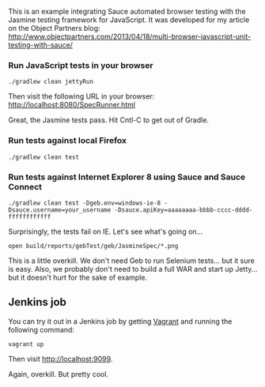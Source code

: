 This is an example integrating Sauce automated browser testing with the Jasmine testing framework for JavaScript. It was developed for my article on the Object Partners blog: http://www.objectpartners.com/2013/04/18/multi-browser-javascript-unit-testing-with-sauce/

### Run JavaScript tests in your browser

    ./gradlew clean jettyRun

Then visit the following URL in your browser: [http://localhost:8080/SpecRunner.html](http://localhost:8080/SpecRunner.html)

    

Great, the Jasmine tests pass. Hit Cntl-C to get out of Gradle.

### Run tests against local Firefox

    ./gradlew clean test

### Run tests against Internet Explorer 8 using Sauce and Sauce Connect

	./gradlew clean test -Dgeb.env=windows-ie-8 -Dsauce.username=your_username -Dsauce.apiKey=aaaaaaaa-bbbb-cccc-dddd-ffffffffffff

Surprisingly, the tests fail on IE. Let's see what's going on...

	open build/reports/gebTest/geb/JasmineSpec/*.png

This is a little overkill. We don't need Geb to run Selenium tests... but it sure is easy. Also, we probably don't need to build a full WAR and start up Jetty... but it doesn't hurt for the sake of example.

## Jenkins job

You can try it out in a Jenkins job by getting [Vagrant](http://www.vagrantup.com) and running the following command:

    vagrant up

Then visit [http://localhost:9099](http://localhost:9099).

Again, overkill. But pretty cool.
